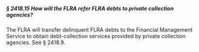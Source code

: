 ##### § 2418.15 How will the FLRA refer FLRA debts to private collection agencies? #####

The FLRA will transfer delinquent FLRA debts to the Financial Management Service to obtain debt-collection services provided by private collection agencies. See § 2418.9.